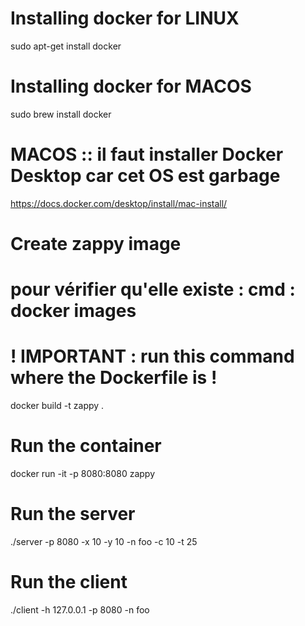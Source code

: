 # Installing docker for LINUX
sudo apt-get install docker
# Installing docker for MACOS
sudo brew install docker
# MACOS :: il faut installer Docker Desktop car cet OS est garbage
https://docs.docker.com/desktop/install/mac-install/

# Create zappy image
# pour vérifier qu'elle existe : cmd : docker images
# ! IMPORTANT : run this command where the Dockerfile is !
docker build -t zappy .

# Run the container
docker run -it -p 8080:8080 zappy

# Run the server
./server -p 8080 -x 10 -y 10 -n foo -c 10 -t 25
# Run the client
./client -h 127.0.0.1 -p 8080 -n foo
